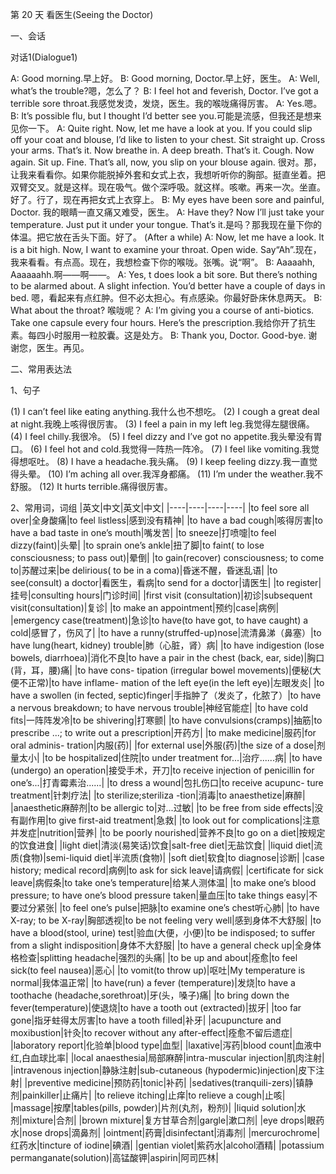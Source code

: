 第 20 天 看医生(Seeing the Doctor)

一、会话

对话1(Dialogue1)

A: Good morning.早上好。
B: Good morning, Doctor.早上好，医生。
A: Well, what’s the trouble?嗯，怎么了？
B: I feel hot and feverish, Doctor. I’ve got a terrible sore throat.我感觉发烫，发烧，医生。我的喉咙痛得厉害。
A: Yes.嗯。
B: It’s possible flu, but I thought I’d better see you.可能是流感，但我还是想来见你一下。
A: Quite right. Now, let me have a look at you. If you could slip off your coat and blouse, I’d like to listen to your chest. Sit straight up. Cross your arms. That’s it. Now breathe in. A deep breath. That’s it. Cough. Now again. Sit up. Fine. That’s all, now, you slip on your blouse again. 很对。那，让我来看看你。如果你能脱掉外套和女式上衣，我想听听你的胸部。挺直坐着。把双臂交叉。就是这样。现在吸气。做个深呼吸。就这样。咳嗽。再来一次。坐直。好了。行了，现在再把女式上衣穿上。
B: My eyes have been sore and painful, Doctor. 我的眼睛一直又痛又难受，医生。
A: Have they? Now I’ll just take your temperature. Just put it under your tongue. That’s it.是吗？那我现在量下你的体温。把它放在舌头下面。好了。
(After a while)
A: Now, let me have a look. It is a bit high. Now, I want to examine your throat. Open wide. Say“Ah”.现在，我来看看。有点高。现在，我想检查下你的喉咙。张嘴。说“啊”。
B: Aaaaahh, Aaaaaahh.啊——啊——。
A: Yes, t does look a bit sore. But there’s nothing to be alarmed about. A slight infection. You’d better have a couple of days in bed. 嗯，看起来有点红肿。但不必太担心。有点感染。你最好卧床休息两天。
B: What about the throat? 喉咙呢？
A: I’m giving you a course of anti-biotics. Take one capsule every four hours. Here’s the prescription.我给你开了抗生素。每四小时服用一粒胶囊。这是处方。
B: Thank you, Doctor. Good-bye. 谢谢您，医生。再见。

二、常用表达法

1、句子

(1) I can’t feel like eating anything.我什么也不想吃。
(2) I cough a great deal at night.我晚上咳得很厉害。
(3) I feel a pain in my left leg.我觉得左腿很痛。
(4) I feel chilly.我很冷。
(5) I feel dizzy and I’ve got no appetite.我头晕没有胃口。
(6) I feel hot and cold.我觉得一阵热一阵冷。
(7) I feel like vomiting.我觉得想呕吐。
(8) I have a headache.我头痛。
(9) I keep feeling dizzy.我一直觉得头晕。
(10) I’m aching all over.我浑身都痛。
(11) I’m under the weather.我不舒服。
(12) It hurts terrible.痛得很厉害。

2、常用词，词组
|英文|中文|英文|中文|
|----|----|----|----|
|to feel sore all over|全身酸痛|to feel listless|感到没有精神|
|to have a bad cough|咳得厉害|to have a bad taste in one’s mouth|嘴发苦|
|to sneeze|打喷嚏|to feel dizzy(faint)|头晕|
|to sprain one’s ankle|扭了脚|to faint( to lose consciousness; to pass out)|晕倒|
|to gain(recover) consciousness; to come to|苏醒过来|be delirious( to be in a coma)|昏迷不醒，昏迷乱语|
|to see(consult) a doctor|看医生，看病|to send for a doctor|请医生|
|to register|挂号|consulting hours|门诊时间|
|first visit (consultation)|初诊|subsequent visit(consultation)|复诊|
|to make an appointment|预约|case|病例|
|emergency case(treatment)|急诊|to have(to have got, to have caught) a cold|感冒了，伤风了|
|to have a runny(struffed-up)nose|流清鼻涕（鼻塞）|to have lung(heart, kidney) trouble|肺（心脏，肾）病|
|to have indigestion (lose bowels, diarrhoea)|消化不良|to have a pair in the chest (back, ear, side)|胸口(背，耳，腰)痛|
|to have cons- tipation (irregular bowel movements)|便秘(大便不正常)|to have inflame- mation of the left eye(in the left eye)|左眼发炎|
|to have a swollen (in fected, septic)finger|手指肿了（发炎了，化脓了）|to have a nervous breakdown; to have nervous trouble|神经官能症|
|to have cold fits|一阵阵发冷|to be shivering|打寒颤|
|to have convulsions(cramps)|抽筋|to prescribe ...; to write out a prescription|开药方|
|to make medicine|服药|for oral adminis- tration|内服(药)|
|for external use|外服(药)|the size of a dose|剂量太小|
|to be hospitalized|住院|to under treatment for...|治疗......病|
|to have (undergo) an operation|接受手术，开刀|to receive injection of penicillin for one’s...|打青霉素治......|
|to dress a wound|包扎伤口|to receive acupunc- ture treatment|针刺疗法|
|to sterilize;steriliza -tion|消毒|to anaesthetize|麻醉|
|anaesthetic麻醉剂|to be allergic to|对...过敏|
|to be free from side effects|没有副作用|to give first-aid treatment|急救|
|to look out for complications|注意并发症|nutrition|营养|
|to be poorly nourished|营养不良|to go on a diet|按规定的饮食进食|
|light diet|清淡(易笑话)饮食|salt-free diet|无盐饮食|
|liquid diet|流质(食物)|semi-liquid diet|半流质(食物)|
|soft diet|软食|to diagnose|诊断|
|case history; medical record|病例|to ask for sick leave|请病假|
|certificate for sick leave|病假条|to take one’s temperature|给某人测体温|
|to make one’s blood pressure; to have one’s blood pressure taken|量血压|to take things easy|不要过分紧张|
|to feel one’s pulse|把脉|to examine one’s chest听心肺|
|to have X-ray; to be X-ray|胸部透视|to be not feeling very well|感到身体不大舒服|
|to have a blood(stool, urine) test|验血(大便，小便)|to be indisposed; to suffer from a slight indisposition|身体不大舒服|
|to have a general check up|全身体格检查|splitting headache|强烈的头痛|
|to be up and about|痊愈|to feel sick(to feel nausea)|恶心|
|to vomit(to throw up)|呕吐|My temperature is normal|我体温正常|
|to have(run) a fever (temperature)|发烧|to have a toothache (headache,sorethroat)|牙(头，嗓子)痛|
|to bring down the fever(temperature)|使退烧|to have a tooth out (extracted)|拔牙|
|too far gone|指牙蛀得太厉害|to have a tooth filled|补牙|
|acupuncture and moxibustion|针灸|to recover without any after-effect|痊愈不留后遗症|
|laboratory report|化验单|blood type|血型|
|laxative|泻药|blood count|血液中红,白血球比率|
|local anaesthesia|局部麻醉|intra-muscular injection|肌肉注射|
|intravenous injection|静脉注射|sub-cutaneous (hypodermic)injection|皮下注射|
|preventive medicine|预防药|tonic|补药|
|sedatives(tranquili-zers)|镇静剂|painkiller|止痛片|
|to relieve itching|止痒|to relieve a cough|止咳|
|massage|按摩|tables(pills, powder)|片剂(丸剂，粉剂)|
|liquid solution|水剂|mixture|合剂|
|brown mixture|复方甘草合剂|gargle|漱口剂|
|eye drops|眼药水|nose drops|滴鼻剂|
|ointment|药膏|disinfectant|消毒剂|
|mercurochrome|红药水|tincture of iodine|碘酒|
|gentian violet|紫药水|alcohol酒精|
|potassium permanganate(solution)|高锰酸钾|aspirin|阿司匹林|



